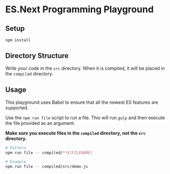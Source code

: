# ES.Next Programming Playground

## Setup

```
npm install
```

## Directory Structure

Write your code in the `src` directory.
When it is compiled, it will be placed in the `compiled` directory.

## Usage

This playground uses Babel to ensure that all the newest ES features are supported.

Use the `npm run file` script to run a file.
This will run `gulp` and then execute the file provided as an argument.

__Make sure you execute files in the `compiled` directory, not the `src` directory.__

```bash
# Pattern
npm run file -- compiled/**/[FILENAME]

# Example
npm run file -- compiled/src/demo.js
```
